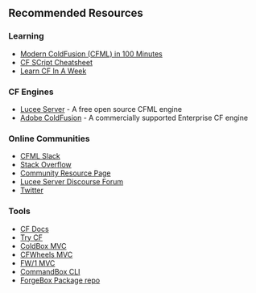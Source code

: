 ## Recommended Resources

### Learning
* [Modern ColdFusion (CFML) in 100 Minutes](https://www.gitbook.com/book/ortus/modern-coldfusion-cfml-in-100-minutes/details)
* [CF SCript Cheatsheet](http://www.petefreitag.com/cheatsheets/coldfusion/cfscript/)
* [Learn CF In A Week](http://www.learncfinaweek.com/)

### CF Engines

* [Lucee Server](http://lucee.org/) - A free open source CFML engine
* [Adobe ColdFusion](http://www.adobe.com/products/coldfusion-family.html) - A commercially supported Enterprise CF engine  

### Online Communities

* [CFML Slack](https://cfml-slack.herokuapp.com/)
* [Stack Overflow](https://stackoverflow.com/questions/tagged/coldfusion)
* [Community Resource Page](http://carehart.org/cf411/)
* [Lucee Server Discourse Forum](https://dev.lucee.org/)
* [Twitter](https://twitter.com/search?q=coldfusion&src=typd)

### Tools

* [CF Docs](https://cfdocs.org/)
* [Try CF](https://www.trycf.com/)
* [ColdBox MVC](https://coldbox.ortusbooks.com/content/full/getting_started_guide/)
* [CFWheels  MVC](https://cfwheels.org/)
* [FW/1 MVC](http://framework-one.github.io/documentation/)
* [CommandBox CLI](https://ortus.gitbooks.io/commandbox-documentation/content/getting_started_guide.html)
* [ForgeBox Package repo](https://www.forgebox.io/)
